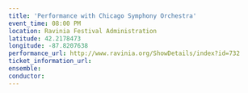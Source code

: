 ```yaml
---
title: 'Performance with Chicago Symphony Orchestra'
event_time: 08:00 PM
location: Ravinia Festival Administration
latitude: 42.2178473
longitude: -87.8207638
performance_url: http://www.ravinia.org/ShowDetails/index?id=732
ticket_information_url: 
ensemble: 
conductor: 
---
```

